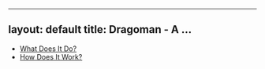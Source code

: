
---
layout: default
title: Dragoman -  A ...
---

* [What Does It Do?](what-does-it-do.md)
* [How Does It Work?](how-does-it-work.md)
